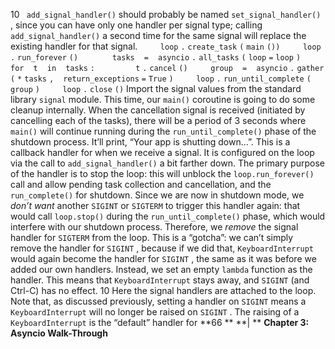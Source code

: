 10 ` add_signal_handler()`  should probably be named  `set_signal_handler()` , since you can have only one handler per signal type; calling  `add_signal_handler()`  a second time for the same signal will replace the existing handler for that signal. `    ` `loop` `.` `create_task` `(` `main` `())` `    ` `loop` `.` `run_forever` `()` `  ` `    ` `tasks` ` ` `=` ` ` `asyncio` `.` `all_tasks` `(` `loop` `=` `loop` `)` `    ` `for` ` ` `t` ` ` `in` ` ` `tasks` `:` `        ` `t` `.` `cancel` `()` `    ` `group` ` ` `=` ` ` `asyncio` `.` `gather` `(` `*` `tasks` `,` ` ` `return_exceptions` `=` `True` `)` `    ` `loop` `.` `run_until_complete` `(` `group` `)` `    ` `loop` `.` `close` `()` Import the signal values from the standard library  `signal`  module. This time, our  `main()`  coroutine is going to do some cleanup internally. When the cancellation signal is received (initiated by cancelling each of the tasks), there will be a period of 3 seconds where  `main()`  will continue running during the `run_until_complete()`  phase of the shutdown process. It’ll print, “Your app is shutting down…”. This is a callback handler for when we receive a signal. It is configured on the loop via the call to  `add_signal_handler()`  a bit farther down. The primary purpose of the handler is to stop the loop: this will unblock the `loop.run_forever()`  call and allow pending task collection and cancellation, and the  `run_complete()`  for shutdown. Since we are now in shutdown mode, we  *don’t want*  another  `SIGINT`  or  `SIGTERM` to trigger this handler again: that would call  `loop.stop()`  during the `run_until_complete()`  phase, which would interfere with our shutdown process. Therefore, we  *remove*  the signal handler for  `SIGTERM`  from the loop. This is a “gotcha”: we can’t simply remove the handler for  `SIGINT` , because if we did that,  `KeyboardInterrupt`  would again become the handler for  `SIGINT` , the same as it was before we added our own handlers. Instead, we set an empty `lambda`  function as the handler. This means that  `KeyboardInterrupt`  stays away, and  `SIGINT`  (and Ctrl-C) has no effect. 10 Here the signal handlers are attached to the loop. Note that, as discussed previously, setting a handler on  `SIGINT`  means a  `KeyboardInterrupt`  will no longer be raised on  `SIGINT` . The raising of a  `KeyboardInterrupt`  is the “default” handler for **66 ** **| ** **Chapter 3: Asyncio Walk-Through**